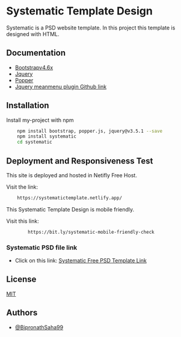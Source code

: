 
# Systematic Template Design

Systematic is a PSD website template. In this project this template is designed with HTML.

## Documentation

- [Bootstrapv4.6x](https://getbootstrap.com/docs/4.6/getting-started/introduction/)
- [Jquery](https://jquery.com/)
- [Popper](https://popper.js.org/docs/v2/)
- [Jquery meanmenu plugin Github link](https://github.com/meanthemes/meanMenu)
  
## Installation

Install my-project with npm

```bash
    npm install bootstrap, popper.js, jquery@v3.5.1 --save
    npm install systematic
    cd systematic

```
    
## Deployment and Responsiveness Test 

This site  is deployed and hosted in Netifly Free Host.

Visit the link:
```bash
    https://systematictemplate.netlify.app/
```

This Systematic Template Design is mobile friendly.

Visit this link:
```bash
        https://bit.ly/systematic-mobile-friendly-check
```
### Systematic PSD file link

- Click on this link: [Systematic Free PSD Template Link](https://bit.ly/Systematic-Tmplate-PSD-link)
  
## License

[MIT](https://github.com/BipronathSaha99/systematic/blob/main/LICENSE)

  
## Authors

- [@BipronathSaha99](https://github.com/BipronathSaha99/)

  
